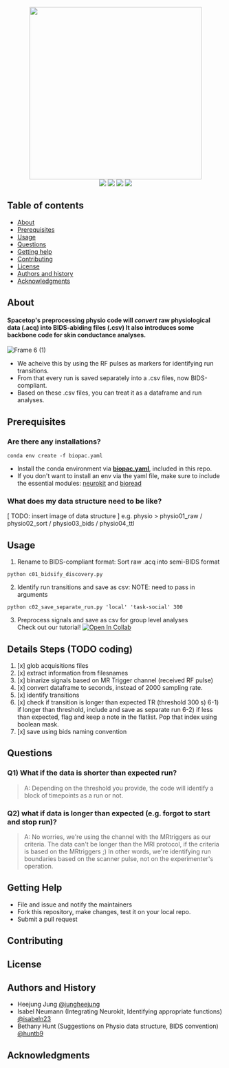 <p align="center">
   <img src="https://user-images.githubusercontent.com/18406041/195505977-bfbf8e61-32d2-4ac7-b23d-192abde3dd1f.png" width="400">
   <br>
   
   <a href="https://github.com/badges/shields/graphs/contributors" alt="Contributors">
         <img src="https://img.shields.io/badge/Code-React-informational?style=flat&logo=react&color=61DAFB" /></a>
   <a href="https://github.com/spatialtopology/preprocessing" alt="Backers on Open Collective">
         <img src="https://img.shields.io/badge/status-dev-brightgreen"/></a>
   <a href="https://github.com/spatialtopology/preprocessing">
         <img src="https://img.shields.io/badge/contributions-welcome-orange"></a>
   <a href="https://github.com/git/git-scm.com/blob/main/MIT-LICENSE.txt">
         <img src="https://img.shields.io/badge/license-MIT-blue"></a>

</p>

Table of contents
-----------------

* [About](#about)
* [Prerequisites](#prerequisites)
* [Usage](#usage)
* [Questions](#questions)
* [Getting help](#getting-help)
* [Contributing](#contributing)
* [License](#license)
* [Authors and history](#authors-and-history)
* [Acknowledgments](#acknowledgments)

About
---------
#### Spacetop's preprocessing physio code will *convert* raw physiological data (.acq) into BIDS-abiding files (.csv) It also introduces some backbone code for skin conductance analyses.
![Frame 6 (1)](https://user-images.githubusercontent.com/18406041/195249514-ddf01d35-3785-4ea1-a101-06507f896fe3.png)
* We acheive this by using the RF pulses as markers for identifying run transitions.
* From that every run is saved separately into a .csv files, now BIDS-compliant.
* Based on these .csv files, you can treat it as a dataframe and run analyses.


Prerequisites 
------------------

### Are there any installations?

```
conda env create -f biopac.yaml
```
* Install the conda environment via [**biopac.yaml**](https://github.com/spatialtopology/preprocessing/blob/0f352b6bd5a10f15f670936324108689c5a6c95c/biopac/biopac.yaml), included in this repo.
* If you don't want to install an env via the yaml file, make sure to include the essential modules: [neurokit](https://github.com/neuropsychology/NeuroKit) and [bioread](https://github.com/uwmadison-chm/bioread)
### What does my data structure need to be like?
[ TODO: insert image of data structure ] 
e.g. physio > physio01_raw / physio02_sort / physio03_bids / physio04_ttl

Usage
----------------
1. Rename to BIDS-compliant format: Sort raw .acq into semi-BIDS format
```
python c01_bidsify_discovery.py
```
2. Identify run transitions and save as csv: NOTE: need to pass in arguments
```
python c02_save_separate_run.py 'local' 'task-social' 300
```
3. Preprocess signals and save as csv for group level analyses<br>
Check out our tutorial!
[![Open In Collab](https://colab.research.google.com/assets/colab-badge.svg)](https://colab.research.google.com/github/Naereen/badges)



Details Steps (TODO coding)
------------------
1) [x] glob acquisitions files
2) [x] extract information from filesnames
3) [x] binarize signals based on MR Trigger channel (received RF pulse)
4) [x] convert dataframe to seconds, instead of 2000 sampling rate.
5) [x] identify transitions
6) [x] check if transition is longer than expected TR (threshold 300 s)
6-1) if longer than threshold, include and save as separate run
6-2) if less than expected, flag and keep a note in the flatlist. Pop that index using boolean mask.
7) [x] save using bids naming convention


Questions
------------------
### Q1) What if the data is shorter than expected run?
> A: Depending on the threshold you provide, the code will identify a block of timepoints as a run or not.

### Q2) what if data is longer than expected (e.g. forgot to start and stop run)?
> A: No worries, we're using the channel with the MRtriggers as our criteria.
The data can't be longer than the MRI protocol, if the criteria is based on the MRtriggers ;) In other words, we're identifying run boundaries based on the scanner pulse, not on the experimenter's operation.

Getting Help
------------------
* File and issue and notify the maintainers
* Fork this repository, make changes, test it on your local repo.
* Submit a pull request

Contributing
------------------

License
------------------

Authors and History
------------------
* Heejung Jung [@jungheejung](github.com/jungheejung)
* Isabel Neumann (Integrating Neurokit, Identifying appropriate functions) [@isabeln23](https://github.com/isabeln23)
* Bethany Hunt (Suggestions on Physio data structure, BIDS convention) [@huntb9]([github.com](https://github.com)/huntb9)

Acknowledgments
------------------

